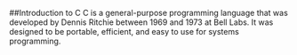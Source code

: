##Introduction to C
C is a general-purpose programming language that was developed by Dennis Ritchie between 1969 and
    1973 at Bell Labs. It was designed to be portable, efficient, and easy to use for
    systems programming.